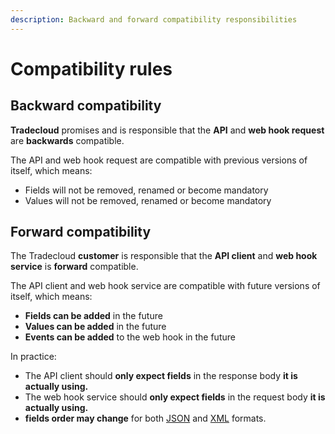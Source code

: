 ```yaml
---
description: Backward and forward compatibility responsibilities
---
```


# Compatibility rules

## Backward compatibility

**Tradecloud** promises and is responsible that the **API** and **web hook request** are **backwards** compatible.

The API and web hook request are compatible with previous versions of itself, which means:

* Fields will not be removed, renamed or become mandatory
* Values will not be removed, renamed or become mandatory

## Forward compatibility

The Tradecloud **customer** is responsible that the **API client** and **web hook service** is **forward** compatible.

The API client and web hook service are compatible with future versions of itself, which means:

* **Fields can be added** in the future
* **Values can be added** in the future
* **Events can be added** to the web hook in the future

In practice:

* The API client should **only expect fields** in the response body **it is actually using.**
* The web hook service should **only expect fields** in the request body **it is actually using.**
* **fields order may change** for both [JSON](standards.md#json) and [XML](standards.md#xml) formats.
